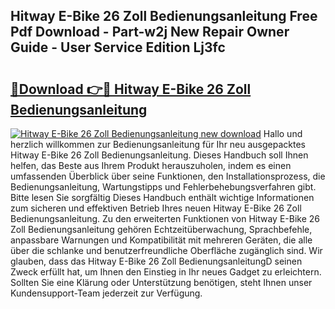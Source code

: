 ## Hitway E-Bike 26 Zoll Bedienungsanleitung Free Pdf Download - Part-w2j New Repair Owner Guide - User Service Edition Lj3fc

# <h2><a href="http://df4158.blite.top/?on=Hitway+E-Bike+26+Zoll+Bedienungsanleitung">🔗Download 👉🔴 Hitway E-Bike 26 Zoll Bedienungsanleitung</a></h2>

[![Hitway E-Bike 26 Zoll Bedienungsanleitung new download](https://i.imgur.com/lujVjoI.png)](http://df4158.blite.top/?on=Hitway+E-Bike+26+Zoll+Bedienungsanleitung)
Hallo und herzlich willkommen zur Bedienungsanleitung für Ihr neu ausgepacktes Hitway E-Bike 26 Zoll Bedienungsanleitung. Dieses Handbuch soll Ihnen helfen, das Beste aus Ihrem Produkt herauszuholen, indem es einen umfassenden Überblick über seine Funktionen, den Installationsprozess, die Bedienungsanleitung, Wartungstipps und Fehlerbehebungsverfahren gibt. Bitte lesen Sie sorgfältig Dieses Handbuch enthält wichtige Informationen zum sicheren und effektiven Betrieb Ihres neuen Hitway E-Bike 26 Zoll Bedienungsanleitung. Zu den erweiterten Funktionen von Hitway E-Bike 26 Zoll Bedienungsanleitung gehören Echtzeitüberwachung, Sprachbefehle, anpassbare Warnungen und Kompatibilität mit mehreren Geräten, die alle über die schlanke und benutzerfreundliche Oberfläche zugänglich sind. Wir glauben, dass das Hitway E-Bike 26 Zoll BedienungsanleitungD seinen Zweck erfüllt hat, um Ihnen den Einstieg in Ihr neues Gadget zu erleichtern. Sollten Sie eine Klärung oder Unterstützung benötigen, steht Ihnen unser Kundensupport-Team jederzeit zur Verfügung.
